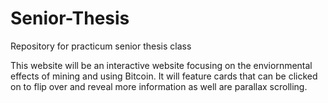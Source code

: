 # Senior-Thesis
Repository for practicum senior thesis class

This website will be an interactive website focusing on the enviornmental effects of mining and using Bitcoin.
It will feature cards that can be clicked on to flip over and reveal more information as well are parallax scrolling.
